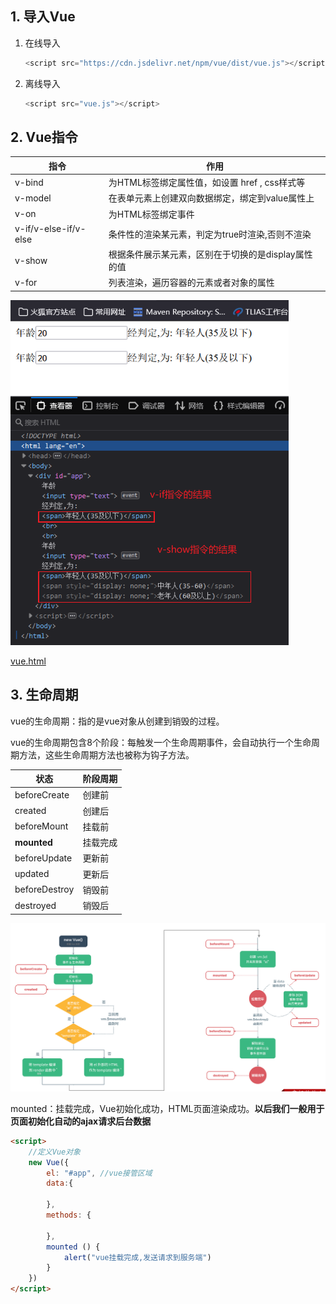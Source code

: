 ## 1. 导入Vue

1. 在线导入

    ```js
    <script src="https://cdn.jsdelivr.net/npm/vue/dist/vue.js"></script>
    ```
2. 离线导入

    ```js
    <script src="vue.js"></script>
    ```
## 2. Vue指令

| **指令**  | **作用**                                            |
| --------- | --------------------------------------------------- |
| v-bind    | 为HTML标签绑定属性值，如设置  href , css样式等      |
| v-model   | 在表单元素上创建双向数据绑定，绑定到value属性上|
| v-on      | 为HTML标签绑定事件                                  |
| v-if/v-else-if/v-else| 条件性的渲染某元素，判定为true时渲染,否则不渲染     |
| v-show    | 根据条件展示某元素，区别在于切换的是display属性的值 |
| v-for     | 列表渲染，遍历容器的元素或者对象的属性              |

![alt text](../images/image-5.png)

[vue.html](./demo/vue.html)

## 3. 生命周期

vue的生命周期：指的是vue对象从创建到销毁的过程。

vue的生命周期包含8个阶段：每触发一个生命周期事件，会自动执行一个生命周期方法，这些生命周期方法也被称为钩子方法。

| 状态          | 阶段周期 |
| ------------- | -------- |
| beforeCreate  | 创建前   |
| created       | 创建后   |
| beforeMount   | 挂载前   |
| **mounted**       | 挂载完成 |
| beforeUpdate  | 更新前   |
| updated       | 更新后   |
| beforeDestroy | 销毁前   |
| destroyed     | 销毁后   |

![alt text](../images/image-6.png)


mounted：挂载完成，Vue初始化成功，HTML页面渲染成功。**以后我们一般用于页面初始化自动的ajax请求后台数据**

~~~html
<script>
    //定义Vue对象
    new Vue({
        el: "#app", //vue接管区域
        data:{
           
        },
        methods: {
            
        },
        mounted () {
            alert("vue挂载完成,发送请求到服务端")
        }
    })
</script>
~~~
